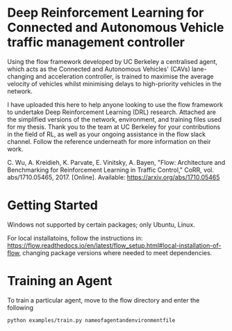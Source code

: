 # Deep Reinforcement Learning for Connected and Autonomous Vehicle traffic management controller

Using the flow framework developed by UC Berkeley a centralised agent, which acts as the Connected and Autonomous Vehicles' (CAVs) lane-changing and acceleration controller, is trained to maximise the average velocity of vehicles whilst minimising delays to high-priority vehicles in the network. 

I have uploaded this here to help anyone looking to use the flow framework to undertake Deep Reinforcement Learning (DRL) research. Attached are the simplified versions of the network, environment, and training files used for my thesis. Thank you to the team at UC Berkeley for your contributions in the field of RL, as well as your ongoing assistance in the flow slack channel. Follow the reference underneath for more information on their work.

C. Wu, A. Kreidieh, K. Parvate, E. Vinitsky, A. Bayen, "Flow: Architecture and Benchmarking for Reinforcement Learning in Traffic Control," CoRR, vol. abs/1710.05465, 2017. [Online]. Available: https://arxiv.org/abs/1710.05465

# Getting Started

Windows not supported by certain packages; only Ubuntu, Linux. 

For local installatoins, follow the instructions in: https://flow.readthedocs.io/en/latest/flow_setup.html#local-installation-of-flow, changing package versions where needed to meet dependencies. 

# Training an Agent

To train a particular agent, move to the flow directory and enter the following

```
python examples/train.py nameofagentandenvironmentfile
```
